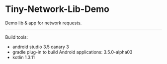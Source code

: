 # Tiny-Network-Lib-Demo

Demo lib & app for network requests.

---

Build tools:
 - android studio 3.5 canary 3
 - gradle plug-in to build Android applications: 3.5.0-alpha03
 - kotlin 1.3.11
